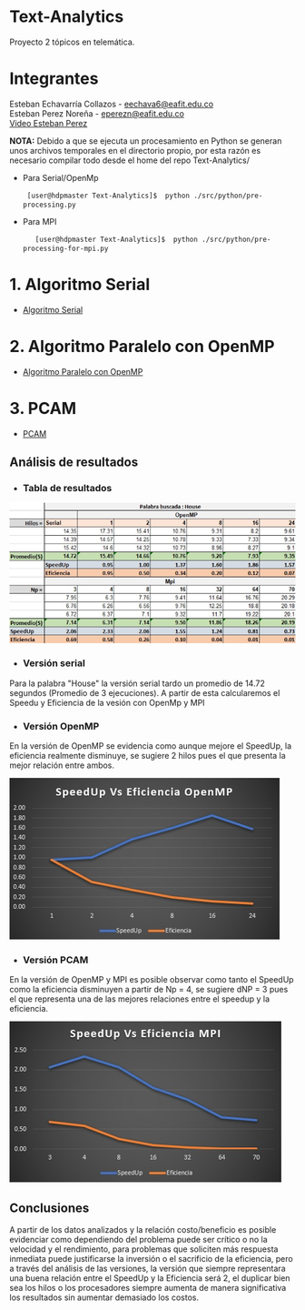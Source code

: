 # Text-Analytics
Proyecto 2 tópicos en telemática. 
# Integrantes
  Esteban Echavarría Collazos - eechava6@eafit.edu.co <br> 
  Esteban Perez Noreña - eperezn@eafit.edu.co <br> 
  [Video Esteban Perez](https://youtu.be/Rq0EPamqlNQ "Video Esteban Perez") <br>
  
**NOTA:**
Debido a que se ejecuta un procesamiento en Python se generan unos archivos temporales en el directorio propio, por esta razón es necesario compilar todo desde el home del repo Text-Analytics/
* Para Serial/OpenMp 

       [user@hdpmaster Text-Analytics]$  python ./src/python/pre-processing.py
          
* Para MPI

         [user@hdpmaster Text-Analytics]$  python ./src/python/pre-processing-for-mpi.py

# 1. Algoritmo Serial

* [Algoritmo Serial](serial.md)

# 2. Algoritmo Paralelo con OpenMP

* [Algoritmo Paralelo con OpenMP](openmp.md)

# 3. PCAM

* [PCAM](pcam.md)

## Análisis de resultados

- ### Tabla de resultados
![](./tabla.jpg)

- ### Versión serial

Para la palabra "House" la versión serial tardo un promedio de 14.72 segundos (Promedio de 3 ejecuciones). A partir de esta calcularemos el Speedu y Eficiencia de la vesión con OpenMp y MPI

- ### Versión OpenMP

En la versión de OpenMP se evidencia como aunque mejore el SpeedUp, la eficiencia realmente disminuye, se sugiere 2 hilos pues el que presenta la mejor relación entre ambos.

![](./speedupOpenMp.jpg)

- ### Versión PCAM

En la versión de OpenMP y MPI es posible observar como tanto el SpeedUp como la eficiencia disminuyen a partir de Np = 4, se sugiere dNP = 3 pues el que representa una de las mejores relaciones entre el speedup y la eficiencia.

![](./speedupMpi.jpg)

## Conclusiones

A partir de los datos analizados y la relación costo/beneficio es posible evidenciar como dependiendo del problema puede ser crítico o no la velocidad y el rendimiento, para problemas que soliciten más respuesta inmediata puede justificarse la inversión o el sacrificio de la eficiencia, pero a través del análisis de las versiones, la versión que siempre representara una buena relación entre el SpeedUp y la Eficiencia será 2, el duplicar bien sea los hilos o los procesadores siempre aumenta de manera significativa los resultados sin aumentar demasiado los costos. 
